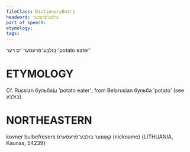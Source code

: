 ```yaml
---
fileClass: DictionaryEntry
headword: בולבע־פֿרעסער
part_of_speech: 
etymology: 
tags: 
---
```

בולבע־פֿרעסער
־ס
דער
'potato eater'

ETYMOLOGY
===========
Cf. Russian бульба́ш 'potato eater'; from Belarusian бульба 'potato' (see בולבע).

NORTHEASTERN
==============

kovner bulbefresers קאָוונער בולבע־פֿרעסערס (nickname) {LITHUANIA, Kaunas, 54239}